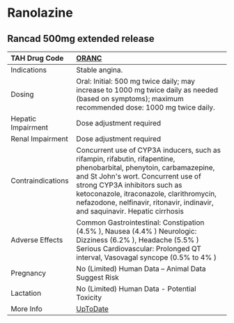 # Ranolazine

## Rancad 500mg extended release

| TAH Drug Code      | [ORANC](https://www.tahsda.org.tw/drugs/hissearch.php?drug_code=ORANC)                                                                                                                                                                                                                                                 |
|:-------------------|:-----------------------------------------------------------------------------------------------------------------------------------------------------------------------------------------------------------------------------------------------------------------------------------------------------------------------|
| Indications        | Stable angina.                                                                                                                                                                                                                                                                                                         |
| Dosing             | Oral: Initial: 500 mg twice daily; may increase to 1000 mg twice daily as needed (based on symptoms); maximum recommended dose: 1000 mg twice daily.                                                                                                                                                                   |
| Hepatic Impairment | Dose adjustment required                                                                                                                                                                                                                                                                                               |
| Renal Impairment   | Dose adjustment required                                                                                                                                                                                                                                                                                               |
| Contraindications  | Concurrent use of CYP3A inducers, such as rifampin, rifabutin, rifapentine, phenobarbital, phenytoin, carbamazepine, and St John's wort. Concurrent use of strong CYP3A inhibitors such as ketoconazole, itraconazole, clarithromycin, nefazodone, nelfinavir, ritonavir, indinavir, and saquinavir. Hepatic cirrhosis |
| Adverse Effects    | Common Gastrointestinal: Constipation (4.5% ), Nausea (4.4% ) Neurologic: Dizziness (6.2% ), Headache (5.5% ) Serious Cardiovascular: Prolonged QT interval, Vasovagal syncope (0.5% to 4% )                                                                                                                           |
| Pregnancy          | No (Limited) Human Data – Animal Data Suggest Risk                                                                                                                                                                                                                                                                     |
| Lactation          | No (Limited) Human Data - Potential Toxicity                                                                                                                                                                                                                                                                           |
| More Info          | [UpToDate](https://www.uptodate.com/contents/ranolazine-drug-information)                                                                                                                                                                                                                                              |

